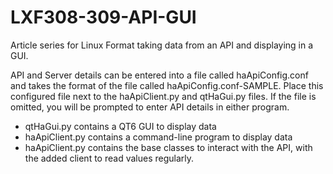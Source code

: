 # LXF308-309-API-GUI
Article series for Linux Format taking data from an API and displaying in a GUI.

API and Server details can be entered into a file called haApiConfig.conf and takes the format of the file called haApiConfig.conf-SAMPLE. Place this configured file next to the haApiClient.py and qtHaGui.py files. If the file is omitted, you will be prompted to enter API details in either program.

* qtHaGui.py contains a QT6 GUI to display data
* haApiClient.py contains a command-line program to display data
* haApiClient.py contains the base classes to interact with the API, with the added client to read values regularly.